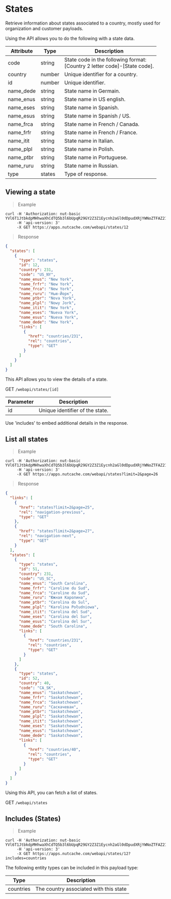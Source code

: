 # States

Retrieve information about states associated to a country, mostly used for organization and customer payloads.

Using the API allows you to do the following with a state data.

| Attribute | Type   | Description                                                                   |
|-----------|--------|-------------------------------------------------------------------------------|
| code      | string | State code in the following format: <br>[Country 2 letter code]-[State code]. |
| country   | number | Unique identifier for a country.                                              |
| id        | number | Unique identifier.                                                            |
| name_dede | string | State name in Germain.                                                        |
| name_enus | string | State name in US english.                                                     |
| name_eses | string | State name in Spanish.                                                        |
| name_esus | string | State name in Spanish / US.                                                   |
| name_frca | string | State name in French / Canada.                                                |
| name_frfr | string | State name in French / France.                                                |
| name_itit | string | State name in Italian.                                                        |
| name_plpl | string | State name in Polish.                                                         |
| name_ptbr | string | State name in Portuguese.                                                     |
| name_ruru | string | State name in Russian.                                                        |
| type      | states | Type of response.                                                             |

## Viewing a state

>Example

```shell
curl -H 'Authorization: nut-basic YVl6T1JtbkdpMHhwaXhCdTQ5b3l6bUpqR29GY2Z3Z1Eycnh2aGl0dDpudXRjYWNoZTFAZ21haWwuY29tOkR5bmFjb20xMjM=' 
     -H 'api-version: 3' 
	 -X GET https://apps.nutcache.com/webapi/states/12
```

>Response

```json
{
  "states": [
    {
      "type": "states",
      "id": 12,
      "country": 231,
      "code": "US_NY",
      "name_enus": "New York",
      "name_frfr": "New York",
      "name_frca": "New York",
      "name_ruru": "Нью-Йорк",
      "name_ptbr": "Nova York",
      "name_plpl": "Nowy Jork",
      "name_itit": "New York",
      "name_eses": "Nueva York",
      "name_esus": "Nueva York",
      "name_dede": "New York",
      "links": [
        {
          "href": "countries/231",
          "rel": "countries",
          "type": "GET"
        }
      ]
    }
  ]
}
```

This API allows you to view the details of a state.

<span class="http-method http-get">GET</span> `/webapi/states/[id]`

| Parameter | Description                     |
|-----------|---------------------------------|
| id        | Unique identifier of the state. |

<aside class="notice">
  Use 'includes' to embed additional details in the response.
</aside>

## List all states

>Example

```shell
curl -H 'Authorization: nut-basic YVl6T1JtbkdpMHhwaXhCdTQ5b3l6bUpqR29GY2Z3Z1Eycnh2aGl0dDpudXRjYWNoZTFAZ21haWwuY29tOkR5bmFjb20xMjM=' 
     -H 'api-version: 3' 
	 -X GET https://apps.nutcache.com/webapi/states?limit=2&page=26
```

>Response

```json
{
  "links": [
    {
      "href": "states?limit=2&page=25",
      "rel": "navigation-previous",
      "type": "GET"
    },
    {
      "href": "states?limit=2&page=27",
      "rel": "navigation-next",
      "type": "GET"
    }
  ],
  "states": [
    {
      "type": "states",
      "id": 51,
      "country": 231,
      "code": "US_SC",
      "name_enus": "South Carolina",
      "name_frfr": "Caroline du Sud",
      "name_frca": "Caroline du Sud",
      "name_ruru": "Южная Каролина",
      "name_ptbr": "Carolina do Sul",
      "name_plpl": "Karolina Południowa",
      "name_itit": "Carolina del Sud",
      "name_eses": "Carolina del Sur",
      "name_esus": "Carolina del Sur",
      "name_dede": "South Carolina",
      "links": [
        {
          "href": "countries/231",
          "rel": "countries",
          "type": "GET"
        }
      ]
    },
    {
      "type": "states",
      "id": 52,
      "country": 40,
      "code": "CA_SK",
      "name_enus": "Saskatchewan",
      "name_frfr": "Saskatchewan",
      "name_frca": "Saskatchewan",
      "name_ruru": "Саскачеван",
      "name_ptbr": "Saskatchewan",
      "name_plpl": "Saskatchewan",
      "name_itit": "Saskatchewan",
      "name_eses": "Saskatchewan",
      "name_esus": "Saskatchewan",
      "name_dede": "Saskatchewan",
      "links": [
        {
          "href": "countries/40",
          "rel": "countries",
          "type": "GET"
        }
      ]
    }
  ]
}
```

Using this API, you can fetch a list of states.

<span class="http-method http-get">GET</span> `/webapi/states`

## Includes (States)

>Example

```shell
curl -H 'Authorization: nut-basic YVl6T1JtbkdpMHhwaXhCdTQ5b3l6bUpqR29GY2Z3Z1Eycnh2aGl0dDpudXRjYWNoZTFAZ21haWwuY29tOkR5bmFjb20xMjM=' 
     -H 'api-version: 3' 
	 -X GET https://apps.nutcache.com/webapi/states/12?includes=countries
```

The following entity types can be included in this payload type:

| Type      | Description                            |
|-----------|----------------------------------------|
| countries | The country associated with this state |
